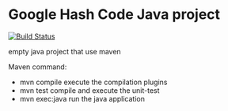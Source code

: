 Google Hash Code Java project
=============================
[![Build Status](https://drone.io/github.com/cedriclam/googlehashcode_java/status.png)](https://drone.io/github.com/cedriclam/googlehashcode_java/latest)

empty java project that use maven

Maven command:
 - mvn compile  	execute the compilation plugins
 - mvn test			compile and execute the unit-test
 - mvn exec:java 	run the java application